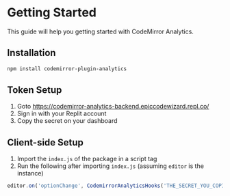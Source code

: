 # Getting Started

This guide will help you getting started with CodeMirror Analytics.

## Installation

```sh
npm install codemirror-plugin-analytics
```

## Token Setup

1. Goto <https://codemirror-analytics-backend.epiccodewizard.repl.co/>
2. Sign in with your Replit account
3. Copy the secret on your dashboard

## Client-side Setup

1. Import the `index.js` of the package in a script tag
2. Run the following after importing `index.js` (assuming `editor` is the instance)

```js
editor.on('optionChange', CodemirrorAnalyticsHooks('THE_SECRET_YOU_COPIED').optionChange);
```
